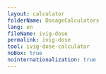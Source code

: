 ```yaml
---
layout: calculator
folderName: DosageCalculators
lang: en
fileName: ivig-dose
permalink: ivig-dose
tool: ivig-dose-calculator
noBox: true
nointernationalization: true
---
```

